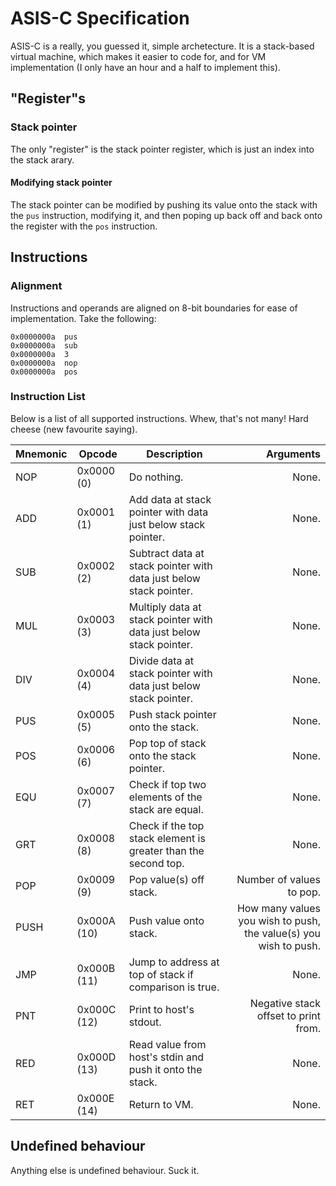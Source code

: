 # ASIS-C Specification
ASIS-C is a really, you guessed it, simple archetecture. It is a stack-based virtual machine, which
makes it easier to code for, and for VM implementation (I only have an hour and a half to implement
this).

## "Register"s

### Stack pointer
The only "register" is the stack pointer register, which is just an index into the stack
arary.

#### Modifying stack pointer
The stack pointer can be modified by pushing its value onto the stack with the `pus` instruction,
modifying it, and then poping up back off and back onto the register with the `pos` instruction.

## Instructions

### Alignment
Instructions and operands are aligned on 8-bit boundaries for ease of implementation. Take the
following:

```
0x0000000a  pus
0x0000000a  sub
0x0000000a  3
0x0000000a  nop
0x0000000a  pos
```

### Instruction List
Below is a list of all supported instructions. Whew, that's not many! Hard cheese (new favourite
saying).

| Mnemonic | Opcode | Description | Arguments |
| :------- | ------ | ----------- | --------: |
| NOP      | 0x0000 (0)  | Do nothing. | None. |
| ADD      | 0x0001 (1)  | Add data at stack pointer with data just below stack pointer. | None.
| SUB      | 0x0002 (2)  | Subtract data at stack pointer with data just below stack pointer. | None. |
| MUL      | 0x0003 (3)  | Multiply data at stack pointer with data just below stack pointer. | None. |
| DIV      | 0x0004 (4)  | Divide data at stack pointer with data just below stack pointer. | None. |
| PUS      | 0x0005 (5)  | Push stack pointer onto the stack. | None. |
| POS      | 0x0006 (6)  | Pop top of stack onto the stack pointer. | None. |
| EQU      | 0x0007 (7)  | Check if top two elements of the stack are equal. | None. |
| GRT      | 0x0008 (8)  | Check if the top stack element is greater than the second top. | None. |
| POP      | 0x0009 (9)  | Pop value(s) off stack. | Number of values to pop. |
| PUSH     | 0x000A (10) | Push value onto stack. | How many values you wish to push, the value(s) you wish to push. |
| JMP      | 0x000B (11) | Jump to address at top of stack if comparison is true. | None. |
| PNT      | 0x000C (12) | Print to host's stdout. | Negative stack offset to print from. |
| RED      | 0x000D (13) | Read value from host's stdin and push it onto the stack. | None. |
| RET      | 0x000E (14) | Return to VM. | None. |

## Undefined behaviour
Anything else is undefined behaviour. Suck it.

